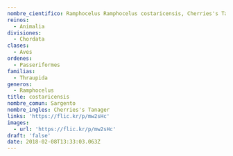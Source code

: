 ```yaml
---
nombre_cientifico: Ramphocelus Ramphocelus costaricensis, Cherries's Tanager, Sargento
reinos:
  - Animalia
divisiones:
  - Chordata
clases:
  - Aves
ordenes:
  - Passeriformes
familias:
  - Thraupida
generos:
  - Ramphocelus
title: costaricensis
nombre_comun: Sargento
nombre_ingles: Cherries's Tanager
links: 'https://flic.kr/p/mw2sHc'
images:
  - url: 'https://flic.kr/p/mw2sHc'
draft: 'false'
date: 2018-02-08T13:33:03.063Z
---
```


